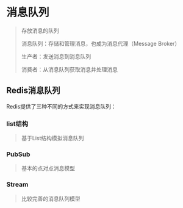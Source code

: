 # 消息队列

> 存放消息的队列
>
> 消息队列：存储和管理消息，也成为消息代理（Message Broker）
>
> 生产者：发送消息到消息队列
>
> 消费者：从消息队列获取消息并处理消息

## Redis消息队列

Redis提供了三种不同的方式来实现消息队列：

### list结构

> 基于List结构模拟消息队列

### PubSub

> 基本的点对点消息模型

### Stream

> 比较完善的消息队列模型
